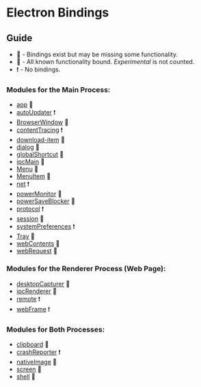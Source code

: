 # Electron Bindings

## Guide

- :running: - Bindings exist but may be missing some functionality.
- :muscle: - All known functionality bound.  _Experimental_ is not counted.
- :exclamation: - No bindings.

### Modules for the Main Process:

* [app](api/app.md) :running:
* [autoUpdater](api/auto-updater.md) :exclamation:
* [BrowserWindow](api/browser-window.md) :muscle:
* [contentTracing](api/content-tracing.md) :exclamation:
* [download-item](api/download-item.md) :muscle:
* [dialog](api/dialog.md) :muscle:
* [globalShortcut](api/global-shortcut.md) :muscle:
* [ipcMain](api/ipc-main.md) :muscle:
* [Menu](api/menu.md) :muscle:
* [MenuItem](api/menu-item.md) :muscle:
* [net](api/net.md) :exclamation:
* [powerMonitor](api/power-monitor.md) :muscle:
* [powerSaveBlocker](api/power-save-blocker.md) :muscle:
* [protocol](api/protocol.md) :exclamation:
* [session](api/session.md) :running:
* [systemPreferences](api/system-preferences.md) :exclamation:
* [Tray](api/tray.md) :muscle:
* [webContents](api/web-contents.md) :running:
* [webRequest](api/web-request.md) :muscle:

### Modules for the Renderer Process (Web Page):

* [desktopCapturer](api/desktop-capturer.md)  :muscle:
* [ipcRenderer](api/ipc-renderer.md) :muscle:
* [remote](api/remote.md) :exclamation:
* [webFrame](api/web-frame.md) :exclamation:

### Modules for Both Processes:

* [clipboard](api/clipboard.md) :muscle:
* [crashReporter](api/crash-reporter.md) :exclamation:
* [nativeImage](api/native-image.md) :muscle:
* [screen](api/screen.md) :muscle:
* [shell](api/shell.md) :muscle:
